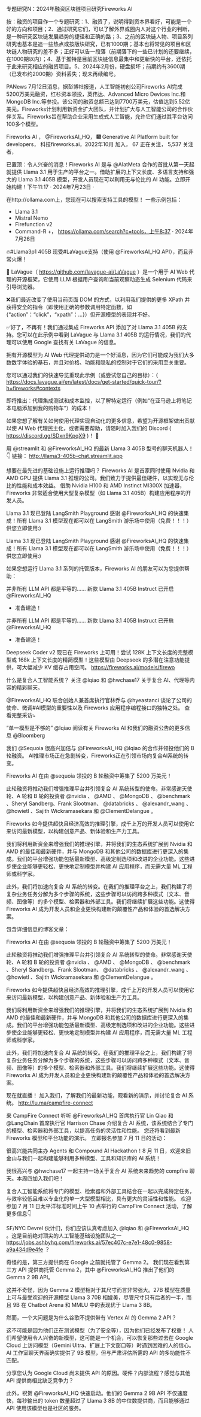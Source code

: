 专题研究N：2024年融资区块链项目研究Fireworks AI

按：融资的项目作一个专题研究：1、融资了，说明得到资本界看好，可能是一个好的方向和项目；2、通过研究它们，可以了解外界或圈内人对这个行业的判断，是一种研究区块链发展趋势的捷径和正确的路；3、之前的区块链人物、项目系列研究也基本是追一些热点或按版块研究，已有1000期；基本也将常见的项目和区块链人物研究的差不多；正好可以告一段落（前期落下的一些已计划的还要继续，在1000期以内）；4、基于推特是目前区块链信息最集中和更新快的平台，还依托于此来研究相应的融资项目。5、2024年2月份，硬盘损坏；前期约有3600期（已发布约2000期）资料丢失；现未再续编号。


PANews 7月12日消息，据彭博社报道，人工智能初创公司Fireworks AI完成5200万美元融资，红杉资本领投，英伟达、Advanced Micro Devices Inc.和MongoDB Inc.等参投。该公司的融资总额已达到7700万美元，估值达到5.52亿美元。Fireworks计划利用新资金扩大团队，并计划扩大与人工智能公司的合作伙伴关系。Fireworks旨在帮助企业采用生成式人工智能，允许它们通过其平台访问100多个模型。

Fireworks AI
，
@FireworksAI_HQ，
🎆 Generative AI Platform built for developers，
科技fireworks.ai，2022年10月 加入，
67 正在关注，
5,537 关注者，


已置顶：令人兴奋的消息！Fireworks AI 是与
@AIatMeta
合作的首批从第一天起就提供 Llama 3.1 用于生产的平台之一。借助扩展的上下文长度、多语言支持和强大的 Llama 3.1 405B 模型，开发人员现在可以利用无与伦比的 AI 功能。立即开始构建！下午11:17 · 2024年7月23日
·

在http://ollama.com上，您现在可以搜索支持工具的模型！
一些示例包括：
- Llama 3.1
- Mistral Nemo
- Firefunction v2
- Command-R +，
https://ollama.com/search?c=tools，上午8:37 · 2024年7月26日

🔥#Llama3p1 405B 现受#LaVague支持（使用
@FireworksAI_HQ
 API），而且非常火爆！

🌊 LaVague（ https://github.com/lavague-ai/LaVague ）是一个用于 AI Web 代理的开源框架，它使用 LLM 根据用户查询和当前观察动态生成 Selenium 代码来引导浏览器。

❌我们最近改变了使用当前页面 DOM 的方式，以利用我们提供的更多 XPath 并获得安全的指令（即使用正确的参数调用特定函数，如 {“action”：“click”，“xpath”：...}）但开源模型的表现并不好。

✅好了，不再有！我们通过集成 Fireworks API 添加了对 Llama 3.1 405B 的支持。您可以在此示例中看到 LaVague 与 Llama 3.1 405B 的运行情况，我们的代理可以使用 Google 查找有关 LaVague 的信息。

拥有开源模型为 AI Web 代理提供动力是一个好消息，因为它们可能成为我们大多数数字体验的基石，并且对价格、功能和隐私的控制对于它们的采用至关重要。

您可以通过我们的快速导览重现此示例（或尝试您自己的目标）：（ https://docs.lavague.ai/en/latest/docs/get-started/quick-tour/?h=fireworks#contexts

即将推出：代理集成测试和成本监控，以了解特定运行（例如“在亚马逊上将笔记本电脑添加到我的购物车”）的成本！

如果您想了解有关如何使用代理实现自动化的更多信息，希望为开源框架做出贡献以使 AI Web 代理民主化，或者需要帮助，请随时加入我们的 Discord ( https://discord.gg/SDxn9KpqX9 )！ 💬

用
@streamlit
和
@FireworksAI_HQ
的最新 Llama 3 405B 型号的聊天机器人！ 👇
链接： http://llama3-405b-chat.streamlit.app

想要在最先进的基础设施上运行推理吗？
Fireworks AI 是首家同时使用 Nvidia 和 AMD GPU 提供 Llama 3.1 推理的公司。我们致力于提供最佳硬件，以实现无与伦比的性能和成本效益。
借助 Nvidia H100 和 AMD Instinct MI300X 加速器，Fireworks 非常适合使用大型复杂模型（如 Llama 3.1 405B）构建应用程序的开发人员。

 Llama 3.1 现已登陆 LangSmith Playground
感谢
@FireworksAI_HQ
的快速集成！所有 Llama 3.1 模型现在都可以在 LangSmith 游乐场中使用（免费！！！）供您立即使用:)

Llama 3.1 现已登陆 LangSmith Playground
感谢
@FireworksAI_HQ
的快速集成！所有 Llama 3.1 模型现在都可以在 LangSmith 游乐场中使用（免费！！！）供您立即使用:)

如果您想运行 Llama 3.1 系列的托管版本，Fireworks AI 的朋友可以为您提供帮助：

并非所有 LLM API 都是平等的......
新款 Llama 3.1 405B Instruct 已开启
@FireworksAI_HQ
 - 准备建造！

并非所有 LLM API 都是平等的......
新款 Llama 3.1 405B Instruct 已开启
@FireworksAI_HQ
 - 准备建造！

Deepseek Coder v2 现已在 Fireworks 上可用！尝试 128K 上下文长度的完整模型或 168k 上下文长度的精简模型！这些模型由 Deepseek 的多潜在注意功能提供，可大幅减少 KV 缓存占用空间。
https://fireworks.ai/models/firewo

什么是复合人工智能系统？
关注
@lqiao
和
@hwchase17
关于复合 AI、代理等内容的精彩聊天。

 
@FireworksAI_HQ
联合创始人兼首席执行官林乔与
@hyeastanci
谈论了公司的使命、微调#AI模型的重要性以及 Fireworks 应用程序编程接口的独特之处。
查看完整采访⤵️

“单一模型是不够的” 
@lqiao
阅读有关 Fireworks AI 和我们的融资公告的更多信息
@Bloomberg

我们
@Sequoia
很高兴加倍与
@FireworksAI_HQ
@lqiao
的合作并领投他们的 B 轮融资。
AI推理市场正在急剧转变，Fireworks正在引领市场向复合AI系统的转变。

Fireworks AI 在由
@sequoia
领投的 B 轮融资中筹集了 5200 万美元！

此轮融资将推动我们增强推理平台并引领复合 AI 系统转型的使命。非常感谢天使轮、A 轮和 B 轮的投资者
@nvidia
 、 
@AMD
 、 
@MongoDB
 、 
@benchmark
 、Sheryl Sandberg、Frank Slootman、 
@databricks
 、 
@alexandr_wang
 、 
@howietl
 、Sajith Wickramasekara 和
@ClementDelangue
 。

Fireworks 如今提供超快且经济高效的推理引擎，成千上万的开发人员可以使用它来访问最新模型，以构建创意产品、新体验和生产力工具。

我们将利用新资金来增强我们的推理引擎，并将我们的生态系统扩展到 Nvidia 和 AMD 的最佳和最新硬件，并与 MongoDB 和其他公司的数据库进行更深入的集成。我们的平台增强功能包括最新模型、高级定制选项和改进的企业功能。这些进步使企业能够更轻松、更快地定制模型并构建 AI 应用程序，而无需大量 ML 工程师或科学家。

此外，我们将加速向复合 AI 系统的转变。在我们的推理平台之上，我们构建了将复杂业务任务分解为多个步骤的系统，这些步骤可以访问跨多种模式（文本、音频、图像等）的多个模型、检索器和外部工具。我们将继续扩展这些功能。这使得 Fireworks AI 成为开发人员和企业更快构建新的颠覆性产品和体验的首选解决方案。

包含详细信息的博客文章：

Fireworks AI 在由
@sequoia
领投的 B 轮融资中筹集了 5200 万美元！

此轮融资将推动我们增强推理平台并引领复合 AI 系统转型的使命。非常感谢天使轮、A 轮和 B 轮的投资者
@nvidia
 、 
@AMD
 、 
@MongoDB
 、 
@benchmark
 、Sheryl Sandberg、Frank Slootman、 
@databricks
 、 
@alexandr_wang
 、 
@howietl
 、Sajith Wickramasekara 和
@ClementDelangue
 。

Fireworks 如今提供超快且经济高效的推理引擎，成千上万的开发人员可以使用它来访问最新模型，以构建创意产品、新体验和生产力工具。

我们将利用新资金来增强我们的推理引擎，并将我们的生态系统扩展到 Nvidia 和 AMD 的最佳和最新硬件，并与 MongoDB 和其他公司的数据库进行更深入的集成。我们的平台增强功能包括最新模型、高级定制选项和改进的企业功能。这些进步使企业能够更轻松、更快地定制模型并构建 AI 应用程序，而无需大量 ML 工程师或科学家。

此外，我们将加速向复合 AI 系统的转变。在我们的推理平台之上，我们构建了将复杂业务任务分解为多个步骤的系统，这些步骤可以访问跨多种模式（文本、音频、图像等）的多个模型、检索器和外部工具。我们将继续扩展这些功能。这使得 Fireworks AI 成为开发人员和企业更快构建新的颠覆性产品和体验的首选解决方案。


现在就直播！
加入我们，了解我们的最新功能，观看新的演示，并讨论复合 AI 系统。
http://lu.ma/campfire-connect

来 CampFire Connect 听听
@FireworksAI_HQ
首席执行官 Lin Qiao 和 @LangChain 首席执行官 Harrison Chase 介绍复合 AI 系统，该系统结合了专门的模型、检索器和外部工具，以提高任务的灵活性和性能。
您还将看到最新 Fireworks 模型和平台功能的演示。
立即报名参加 7 月 11 日的活动：

很高兴能共同主办 Agents 和 Compound AI Hackathon！8 月 11 日，欢迎来旧金山与我们一起构建能够利用多种模型、工具和知识库的 AI 系统！

我很高兴与
@hwchase17
一起主持一场关于复合 AI 系统未来趋势的 compfire 聊天。本周四加入我们吧！

复合人工智能系统将专门的模型、检索器和外部工具结合在一起以完成特定任务，与效率较低且难以专业化的单一大型模型相比，具有更大的灵活性和性能。
欢迎参加 7 月 11 日太平洋标准时间上午 10 点举行的 CampFire Connect 活动，了解更多信息👇

SF/NYC Devrel 伙计们，你们应该认真考虑加入
@lqiao
和
@FireworksAI_HQ
 。这是目前绝对顶尖的人工智能基础设施团队之一
https://jobs.ashbyhq.com/fireworks.ai/57ec407c-e7e1-48c0-9858-a9a434d9e4fe ？

奇怪的是，第三方提供商在 Google 之前就托管了 Gemma 2。
我们现在看到第三方 API 提供商托管 Gemma 2，其中
@FireworksAI_HQ
推出了他们的 Gemma 2 9B API。

这并不奇怪，因为 Gemma 2 模型相对于其尺寸而言非常强大。27B 模型在质量上可与最受欢迎的开源模型 Llama 3 70B 相媲美，尽管尺寸只有后者的一半，而且 9B 在 Chatbot Arena 和 MMLU 中的表现优于 Llama 3 8B。

然而，一个大问题是为什么谷歌不提供带有 Vertex AI 的 Gemma 2 API？

这不可能是因为他们正在测试模型（为了安全等），因为他们已经发布了权重！
人们希望使用令人兴奋的新模型，这可能是一个机会，可以恢复那些过去在 Google Cloud 上访问模型（Gemini Ultra、扩展上下文窗口等）时遇到困难的人的信心。AI 工作室聊天界面确实提供了 9B 模型，但与严肃评估所需的 API 的多功能性不匹配。

分享您认为 Google Cloud 尚未提供 API 的原因。硬件？内部流程？感觉与其他 API 提供商相比缺乏竞争力？

此外，祝贺
@FireworksAI_HQ
快速启动。他们的 Gemma 2 9B API 不仅速度快，每秒输出的 token 数量超过了 Llama 3 8B 的中位数提供商，而且能够通过 API 使用该模型也是社区的服务。